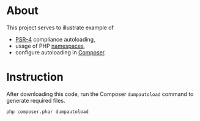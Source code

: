 # About

This project serves to illustrate example of

* [PSR-4](http://www.php-fig.org/psr/psr-4/) compliance autoloading,
* usage of PHP [namespaces](http://php.net/manual/en/language.namespaces.php),
* configure autoloading in [Composer](https://getcomposer.org/doc/01-basic-usage.md#autoloading).

# Instruction

After downloading this code, run the Composer `dumpautoload` command to generate required files.

    php composer.phar dumpautoload